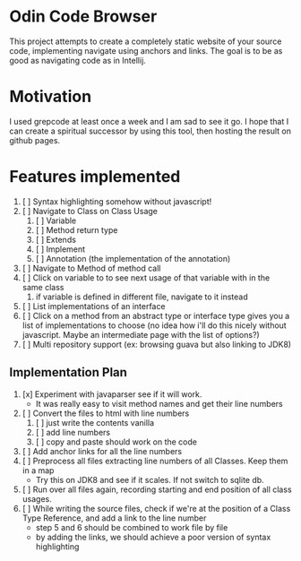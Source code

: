 # Odin Code Browser

This project attempts to create a completely static website of your source code,
implementing navigate using anchors and links. The goal is to be as good as
navigating code as in Intellij.

# Motivation
I used grepcode at least once a week and I am sad to see it go.
I hope that I can create a spiritual successor by using this tool, then hosting
the result on github pages.

# Features implemented
1. [ ] Syntax highlighting somehow without javascript!
2. [ ] Navigate to Class on Class Usage
    1. [ ] Variable
    2. [ ] Method return type
    3. [ ] Extends
    4. [ ] Implement
    4. [ ] Annotation (the implementation of the annotation)
3. [ ] Navigate to Method of method call
4. [ ] Click on variable to to see next usage of that variable with in the same
   class
    1. if variable is defined in different file, navigate to it instead
5. [ ] List implementations of an interface
6. [ ] Click on a method from an abstract type or interface type gives you a
   list of implementations to choose (no idea how i'll do this nicely without
javascript. Maybe an intermediate page with the list of options?)
7. [ ] Multi repository support (ex: browsing guava but also linking to JDK8)



## Implementation Plan

1. [x] Experiment with javaparser see if it will work.
    - It was really easy to visit method names and get their line numbers
2. [ ] Convert the files to html with line numbers
    1. [ ] just write the contents vanilla
    2. [ ] add line numbers
    3. [ ] copy and paste should work on the code
3. [ ] Add anchor links for all the line numbers
4. [ ] Preprocess all files extracting line numbers of all Classes. Keep them in
   a map
    - Try this on JDK8 and see if it scales. If not switch to sqlite db.
5. [ ] Run over all files again, recording starting and end position of all
   class usages.
6. [ ] While writing the source files, check if we're at the position of a Class
   Type Reference, and add a link to the line number
    - step 5 and 6 should be combined to work file by file
    - by adding the links, we should achieve a poor version of syntax
      highlighting
